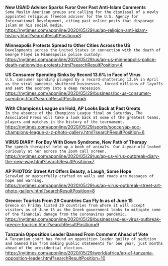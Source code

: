 **New USAID Adviser Sparks Furor Over Past Anti-Islam Comments**\
`Some Muslim American groups are calling for the dismissal of a newly appointed religious freedom adviser for the U.S. Agency for International Development, citing past online posts that disparage Islam on his social media.`\
https://nytimes.com/aponline/2020/05/29/us/ap-religion-anti-islam-history.html?searchResultPosition=3

**Minneapolis Protests Spread to Other Cities Across the US**\
`Developments across the United States in connection with the death of George Floyd in Minneapolis police custody:`\
https://nytimes.com/aponline/2020/05/29/us/ap-us-minneapolis-police-death-nationwide-protests.html?searchResultPosition=4

**US Consumer Spending Sinks by Record 13.6% in Face of Virus**\
`U.S. consumer spending plunged by a record-shattering 13.6% in April as the viral pandemic shuttered businesses, forced millions of layoffs and sent the economy into a deep recession.`\
https://nytimes.com/aponline/2020/05/29/business/bc-us-consumer-spending.html?searchResultPosition=5

**With Champions League on Hold, AP Looks Back at Past Greats**\
`In the absence of the Champions League final on Saturday, The Associated Press will take a look back at some of the greatest teams, players and matches in the history of the tournament.`\
https://nytimes.com/aponline/2020/05/29/sports/soccer/ap-soc-champions-league-a-z-photo-gallery.html?searchResultPosition=6

**VIRUS DIARY: For Boy With Down Syndrome, New Path of Therapy**\
`The speech therapist held up a book of animals. Our 4-year-old looked curiously at her across the Zoom call screen.`\
https://nytimes.com/aponline/2020/05/29/us/ap-us-virus-outbreak-diary-the-new-way.html?searchResultPosition=7

**AP PHOTOS: Street Art Offers Beauty, a Laugh, Some Hope**\
`Scrawled or masterfully crafted on walls and roads are messages of hope and warning. `\
https://nytimes.com/aponline/2020/05/29/us/ap-virus-outbreak-street-art-photo-gallery.html?searchResultPosition=8

**Greece: Tourists From 29 Countries Can Fly In as of June 15**\
`Greece on Friday listed 29 countries from where it will accept visitors as of June 15 as the Greek government looks to mitigate some of the financial damage from the coronavirus pandemic. `\
https://nytimes.com/aponline/2020/05/29/business/ap-eu-virus-outbreak-greece-tourism.html?searchResultPosition=9

**Tanzania Opposition Leader Banned From Comment Ahead of Vote**\
`A Tanzanian court has found an opposition leader guilty of sedition and banned him from making public statements for one year, just months ahead of the presidential election. `\
https://nytimes.com/aponline/2020/05/29/world/africa/ap-af-tanzania-opposition-leader.html?searchResultPosition=10

